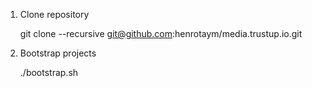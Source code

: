  1. Clone repository

    git clone --recursive git@github.com:henrotaym/media.trustup.io.git

 2. Bootstrap projects

    ./bootstrap.sh